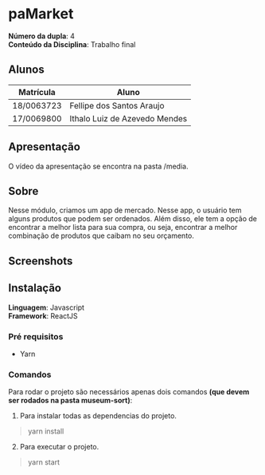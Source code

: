 # paMarket

**Número da dupla**: 4<br>
**Conteúdo da Disciplina**: Trabalho final<br>

## Alunos
| Matrícula  | Aluno                         |
| ---------- | ----------------------------- |
| 18/0063723 | Fellipe dos Santos Araujo     |
| 17/0069800 | Ithalo Luiz de Azevedo Mendes |

## Apresentação
O vídeo da apresentação se encontra na pasta /media.

## Sobre 
Nesse módulo, criamos um app de mercado. Nesse app, o usuário tem alguns produtos que podem ser ordenados. Além disso, ele tem a opção de encontrar a melhor lista para sua compra, ou seja, encontrar a melhor combinação de produtos que caibam no seu orçamento.

## Screenshots


## Instalação 
**Linguagem**: Javascript<br>
**Framework**: ReactJS<br>

### Pré requisitos
- Yarn

### Comandos 
Para rodar o projeto são necessários apenas dois comandos **(que devem ser rodados na pasta museum-sort)**:
1. Para instalar todas as dependencias do projeto.
  > yarn install
2. Para executar o projeto. 
  > yarn start 








